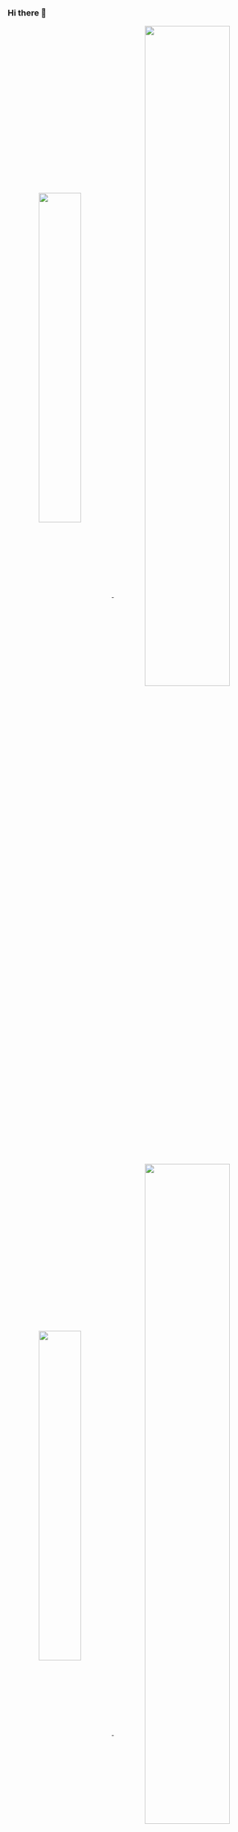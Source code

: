 ### Hi there 👋

<!--
**DeveloperMos/DeveloperMos** is a ✨ _special_ ✨ repository because its `README.md` (this file) appears on your GitHub profile.

Here are some ideas to get you started:

- 🔭 I’m currently working on ...
- 🌱 I’m currently learning ...
- 👯 I’m looking to collaborate on ...
- 🤔 I’m looking for help with ...
- 💬 Ask me about ...
- 📫 How to reach me: ...
- 😄 Pronouns: ...
- ⚡ Fun fact: ...
-->

<center>
    <a align="center" href="#">
        <img align="center" style="width: 41%;" src="https://github-readme-stats-final.vercel.app/api?username=DeveloperMos&show_icons=false&hide=stars,commits,prs,issues,contribs&hide_rank=true&disable_animations=false&theme=tokyonight&line_height=145&custom_title=  👋 Hello world, I am DeveloperMos  ">
        <img align="center" style="width: 58%;" src="https://github-readme-stats-final.vercel.app/api?username=DeveloperMos&show_icons=true&include_all_commits=true&count_private=true&disable_animations=false&theme=tokyonight&line_height=24&custom_title=GitHub Stats">
        <img align="center" style="width: 41%;" src="https://github-readme-stats-final.vercel.app/api/top-langs/?username=DeveloperMos&langs_count=8&layout=compact&theme=tokyonight&line_height=24">
        <img align="center" style="width: 58%;" src="https://github-readme-stats-final.vercel.app/api/wakatime?username=DeveloperMos&langs_count=8&layout=compact&theme=tokyonight&line_height=24">
    </a>
</center>

